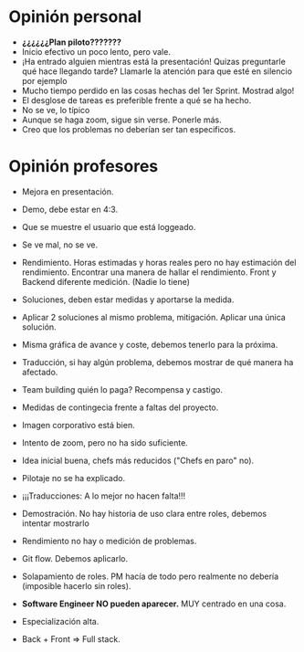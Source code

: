 # Opinión personal
* **¿¿¿¿¿¿Plan piloto???????**
* Inicio efectivo un poco lento, pero vale.
* ¡Ha entrado alguien mientras está la presentación! Quizas preguntarle qué hace llegando tarde? Llamarle la atención para que esté en silencio por ejemplo
* Mucho tiempo perdido en las cosas hechas del 1er Sprint. Mostrad algo!
* El desglose de tareas es preferible frente a qué se ha hecho.
* No se ve, lo típico
* Aunque se haga zoom, sigue sin verse. Ponerle más.
* Creo que los problemas no deberían ser tan especificos.

# Opinión profesores
* Mejora en presentación.
* Demo, debe estar en 4:3.
* Que se muestre el usuario que está loggeado. 
* Se ve mal, no se ve.
* Rendimiento. Horas estimadas y horas reales pero no hay estimación del rendimiento. Encontrar una manera de hallar el rendimiento. Front y Backend diferente medición. (Nadie lo tiene)
* Soluciones, deben estar medidas y aportarse la medida.
* Aplicar 2 soluciones al mismo problema, mitigación. Aplicar una única solución.
* Misma gráfica de avance y coste, debemos tenerlo para la próxima.
* Traducción, si hay algún problema, debemos mostrar de qué manera ha afectado.
* Team building quién lo paga? Recompensa y castigo.
* Medidas de contingecia frente a faltas del proyecto.

* Imagen corporativo está bien.
* Intento de zoom, pero no ha sido suficiente.
* Idea inicial buena, chefs más reducidos ("Chefs en paro" no).
* Pilotaje no se ha explicado.
* ¡¡¡Traducciones: A lo mejor no hacen falta!!!
* Demostración. No hay historia de uso clara entre roles, debemos intentar mostrarlo
* Rendimiento no hay o medición de problemas.
* Git flow. Debemos aplicarlo.

* Solapamiento de roles. PM hacía de todo pero realmente no debería (imposible hacerlo sin roles).
* **Software Engineer NO pueden aparecer.** MUY centrado en una cosa.
* Especialización alta.
* Back + Front => Full stack.
